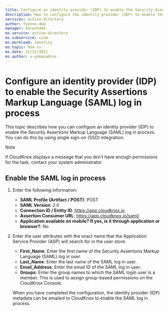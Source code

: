 ```yaml
---
title: Configure an identity provider (IDP) to enable the Security Assertions Markup Language (SAML) log in process
description: How to configure the identity provider (IDP) to enable the Security Assertions Markup Language (SAML) log in process.
services: active-directory
author: Yvonne-deQ
manager: karenh444
ms.service: active-directory
ms.subservice: ciem
ms.workload: identity
ms.topic: how-to
ms.date: 12/22/2021
ms.author: v-ydequadros
---
```


# Configure an identity provider (IDP) to enable the Security Assertions Markup Language (SAML) log in process

This topic describes how you can configure an identity provider (IDP) to enable the Security Assertions Markup Language (SAML) log in process. You can do this by using single sign-on (SSO) integration.

> [!NOTE]
> If CloudKnox displays a message that you don’t have enough permissions for the task, contact your system administrator.

## Enable the SAML log in process

1. Enter the following information:

   - **SAML Profile (Artifact / POST)**: POST
   - **SAML Version**: 2.0
   - **Connection ID / Entity ID**: https://app.cloudknox.io
   - **Assertion Consumer URL**: https://app.cloudknox.io/saml/<Customer Organization Id>
   - **Application available on mobile? If yes, is it through application or browser?**: No

2. Enter the user attributes with the exact name that the Application Service Provider (ASP) will search for in the user store:

   - **First_Name**: Enter the first name of the Security Assertions Markup Language (SAML) log in user.
   - **Last_Name**: Enter the last name of the SAML log in user.
   - **Email_Address**: Enter the email ID of the SAML log in user.
   - **Groups**: Enter the group names to which the SAML login user is a member. This is used to assign group-based permissions on the CloudKnox Console. 

   When you have completed the configuration, the identity provider (IDP) metadata can be emailed to CloudKnox to enable the SAML log in process.

<!---## Next steps--->